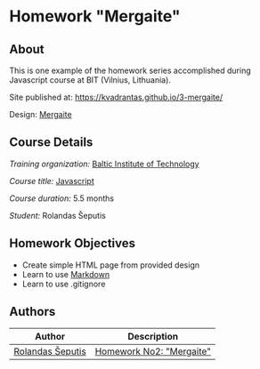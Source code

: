 # Homework "Mergaite"

## About

This is one example of the homework series accomplished during Javascript course at BIT (Vilnius, Lithuania).

Site published at: https://kvadrantas.github.io/3-mergaite/

Design: [Mergaite](https://media.discordapp.net/attachments/850245533838868480/850246211415834634/unknown.png)

## Course Details
*Training organization:* [Baltic Institute of Technology](https://bit.lt/)

*Course title:* [Javascript](https://bit.lt/studijos/javascript-studijos/)

*Course duration:* 5.5 months

*Student:* Rolandas Šeputis

## Homework Objectives
- Create simple HTML page from provided design
- Learn to use [Markdown](https://guides.github.com/features/mastering-markdown/)
- Learn to use .gitignore



## Authors


Author | Description
------------ | -------------
[Rolandas Šeputis](https://github.com/kvadrantas)| [Homework No2: "Mergaite"](https://kvadrantas.github.io/3-mergaite/)

